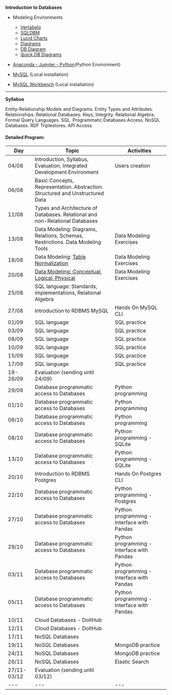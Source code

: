 **Introduction to Databases**

+ Modeling Environments
  - [Vertabelo](https://www.vertabelo.com/)  
  - [SQLDBM](https://sqldbm.com/Home/)  
  - [Lucid Charts](https://www.lucidchart.com/pages/)
  - [Diagrams](https://app.diagrams.net/)
  - [DB Diagram](https://dbdiagram.io/home)
  - [Quick DB Diagrams](https://www.quickdatabasediagrams.com/)
  
+ [Anaconda - Jupyter - Python](https://www.anaconda.com/products/individual)(Python Environment)
+ [MySQL](https://dev.mysql.com/downloads/installer/) (Local installation)
+ [MySQL Workbench](https://www.mysql.com/products/workbench/) (Local installation)

****

**Syllabus**

Entity-Relationship Models and Diagrams. Entity Types and Attributes. Relationships. Relational Databases. Keys, Integrity. Relational Algebra. Formal Query Languages. SQL. Programmatic Databases Access. NoSQL Databases. RDF Triplestores. API Access

#### Detailed Program:

|Day|Topic|Activities|
|---|---|---|
|04/08|Introduction, Syllabus, Evaluation, Integrated Development Environment|Users creation|
|06/08|Basic Concepts, Representation. Abstraction. Structured and Unstructured Data|
|11/08|Types and Architecture of Databases. Relational and non-Relational Databases|
|13/08|Data Modeling: Diagrams, Relations, Schemas, Restrictions. Data Modeling Tools|Data Modeling Exercises|
|18/08|Data Modeling: [Table Normalization](https://www.guru99.com/database-normalization.html)|Data Modeling Exercises|
|20/08|[Data Modeling: Conceptual, Logical, Physical](https://online.visual-paradigm.com/knowledge/visual-modeling/conceptual-vs-logical-vs-physical-data-model/)|Data Modeling Exercises|
|25/08|SQL language: Standards, implementations, Relational Algebra|
|27/08|Introduction to RDBMS MySQL|Hands On MySQL CLI|
|01/09|SQL language|SQL practice|
|03/09|SQL language|SQL practice|
|08/09|SQL language|SQL practice|
|10/09|SQL language|SQL practice|
|15/09|SQL language|SQL practice|
|17/09|SQL language|SQL practice|
|19-26/09|Evaluation (sending until 24/09)|
|29/09|Database programmatic access to Databases|Python programming|
|01/10|Database programmatic access to Databases|Python programming|
|06/10|Database programmatic access to Databases|Python programming|
|08/10|Database programmatic access to Databases|Python programming - SQLite|
|13/10|Database programmatic access to Databases|Python programming - SQLite|
|20/10|Introduction to RDBMS Postgres|Hands On Postgres CLI|
|22/10|Database programmatic access to Databases|Python programming - Postgres|
|27/10|Database programmatic access to Databases|Python programming - Interface with Pandas|
|29/10|Database programmatic access to Databases|Python programming - Interface with Pandas|
|03/11|Database programmatic access to Databases|Python programming - Interface with Pandas|
|05/11|Database programmatic access to Databases|Python programming - Interface with Pandas|
|10/11|Cloud Databases - DoltHub|
|12/11|Cloud Databases - DoltHub|
|17/11|NoSQL Databases|
|19/11|NoSQL Databases|MongoDB practice|
|24/11|NoSQL Databases|MongoDB practice|
|26/11|NoSQL Databases|Elastic Search|
|27/11-03/12|Evaluation (sending until 03/12)|
|---|---|---|

